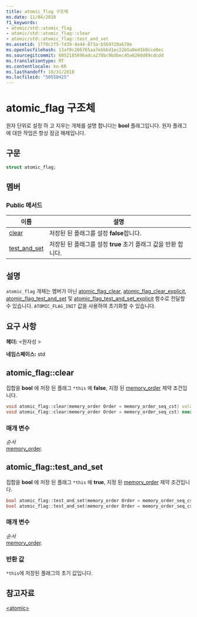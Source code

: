 ```yaml
---
title: atomic_flag 구조체
ms.date: 11/04/2016
f1_keywords:
- atomic/std::atomic_flag
- atomic/std::atomic_flag::clear
- atomic/std::atomic_flag::test_and_set
ms.assetid: 17f0c2f5-fd39-4a44-873a-b569720a670e
ms.openlocfilehash: 13af0c26b765aa7ebbbd1ec22b5a0ed1b8cce0ec
ms.sourcegitcommit: 6052185696adca270bc9bdbec45a626dd89cdcdd
ms.translationtype: MT
ms.contentlocale: ko-KR
ms.lasthandoff: 10/31/2018
ms.locfileid: "50550425"
---
```

# <a name="atomicflag-structure"></a>atomic_flag 구조체

원자 단위로 설정 하 고 지우는 개체를 설명 합니다는 **bool** 플래그입니다. 원자 플래그에 대한 작업은 항상 잠금 해제입니다.

## <a name="syntax"></a>구문

```cpp
struct atomic_flag;
```

## <a name="members"></a>멤버

### <a name="public-methods"></a>Public 메서드

|이름|설명|
|----------|-----------------|
|[clear](#clear)|저장된 된 플래그를 설정 **false**합니다.|
|[test_and_set](#test_and_set)|저장된 된 플래그를 설정 **true** 초기 플래그 값을 반환 합니다.|

## <a name="remarks"></a>설명

`atomic_flag` 개체는 멤버가 아닌 [atomic_flag_clear](../standard-library/atomic-functions.md#atomic_flag_clear), [atomic_flag_clear_explicit](../standard-library/atomic-functions.md#atomic_flag_clear_explicit), [atomic_flag_test_and_set](../standard-library/atomic-functions.md#atomic_flag_test_and_set) 및 [atomic_flag_test_and_set_explicit](../standard-library/atomic-functions.md#atomic_flag_test_and_set_explicit) 함수로 전달할 수 있습니다. `ATOMIC_FLAG_INIT` 값을 사용하여 초기화할 수 있습니다.

## <a name="requirements"></a>요구 사항

**헤더:** \<원자성 >

**네임스페이스:** std

## <a name="clear"></a>  atomic_flag::clear

집합을 **bool** 에 저장 된 플래그 `*this` 에 **false**, 지정 된 [memory_order](../standard-library/atomic-enums.md#memory_order_enum) 제약 조건입니다.

```cpp
void atomic_flag::clear(memory_order Order = memory_order_seq_cst) volatile noexcept;
void atomic_flag::clear(memory_order Order = memory_order_seq_cst) noexcept;
```

### <a name="parameters"></a>매개 변수

*순서*<br/>
[memory_order](../standard-library/atomic-enums.md#memory_order_enum).

## <a name="test_and_set"></a>  atomic_flag::test_and_set

집합을 **bool** 에 저장 된 플래그 `*this` 에 **true**, 지정 된 [memory_order](../standard-library/atomic-enums.md#memory_order_enum) 제약 조건입니다.

```cpp
bool atomic_flag::test_and_set(memory_order Order = memory_order_seq_cst) volatile noexcept;
bool atomic_flag::test_and_set(memory_order Order = memory_order_seq_cst) noexcept;
```

### <a name="parameters"></a>매개 변수

*순서*<br/>
[memory_order](../standard-library/atomic-enums.md#memory_order_enum).

### <a name="return-value"></a>반환 값

`*this`에 저장된 플래그의 초기 값입니다.

## <a name="see-also"></a>참고자료

[\<atomic>](../standard-library/atomic.md)<br/>
